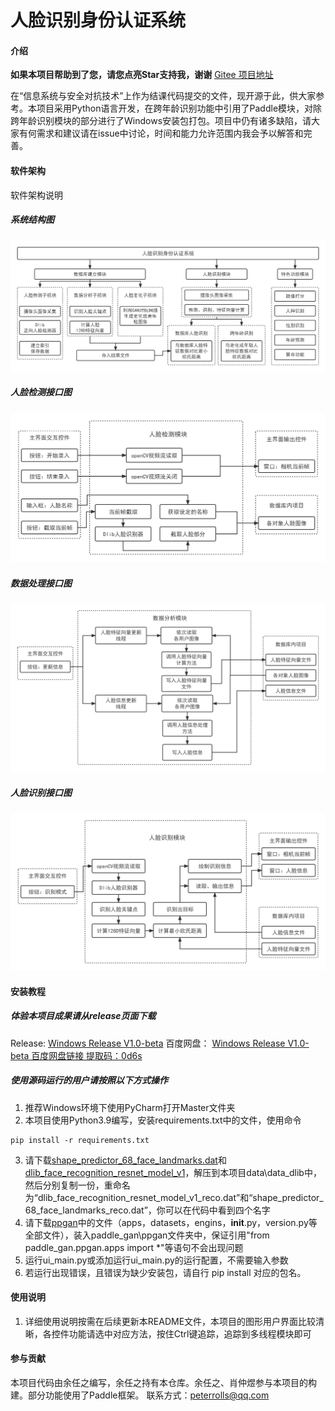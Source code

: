 # 人脸识别身份认证系统

#### 介绍

 **如果本项目帮助到了您，请您点亮Star支持我，谢谢** 
 [Gitee 项目地址](https://gitee.com/youhuangforest/face_reco_demo_final)

在“信息系统与安全对抗技术”上作为结课代码提交的文件，现开源于此，供大家参考。本项目采用Python语言开发，在跨年龄识别功能中引用了Paddle模块，对除跨年龄识别模块的部分进行了Windows安装包打包。项目中仍有诸多缺陷，请大家有何需求和建议请在issue中讨论，时间和能力允许范围内我会予以解答和完善。

#### 软件架构
软件架构说明
##### 系统结构图
![输入图片说明](readme/img2%E7%B3%BB%E7%BB%9F%E7%BB%93%E6%9E%84%E5%9B%BE.png)

##### 人脸检测接口图
![输入图片说明](readme/img3%E4%BA%BA%E8%84%B8%E6%A3%80%E6%B5%8B%E6%8E%A5%E5%8F%A3.png)
##### 数据处理接口图
![输入图片说明](readme/img4%E6%95%B0%E6%8D%AE%E5%A4%84%E7%90%86%E6%8E%A5%E5%8F%A3.png)
##### 人脸识别接口图
![输入图片说明](readme/img5%E4%BA%BA%E8%84%B8%E8%AF%86%E5%88%AB%E6%8E%A5%E5%8F%A3.png)

#### 安装教程

##### 体验本项目成果请从release页面下载
Release:
[Windows Release V1.0-beta](https://gitee.com/youhuangforest/face_reco_demo_final/releases/v1.0-beta)
百度网盘：
[Windows Release V1.0-beta 百度网盘链接 提取码：0d6s](https://pan.baidu.com/s/1HohFDzmu3LVf_yJHeAFAig)

##### 使用源码运行的用户请按照以下方式操作

1.  推荐Windows环境下使用PyCharm打开Master文件夹
2.  本项目使用Python3.9编写，安装requirements.txt中的文件，使用命令

```
pip install -r requirements.txt
```

3.  请下载[shape_predictor_68_face_landmarks.dat](http://dlib.net/files/shape_predictor_68_face_landmarks.dat.bz2)和[dlib_face_recognition_resnet_model_v1](http://dlib.net/files/dlib_face_recognition_resnet_model_v1.dat.bz2)，解压到本项目data\data_dlib中，然后分别复制一份，重命名为“dlib_face_recognition_resnet_model_v1_reco.dat”和“shape_predictor_68_face_landmarks_reco.dat”，你可以在代码中看到四个名字
4.  请下载[ppgan](https://gitee.com/paddlepaddle/PaddleGAN/tree/develop/ppgan)中的文件（apps，datasets，engins，__init__.py，version.py等全部文件），装入paddle_gan\ppgan文件夹中，保证引用"from paddle_gan.ppgan.apps import *"等语句不会出现问题
5.  运行ui_main.py或添加运行ui_main.py的运行配置，不需要输入参数
6.  若运行出现错误，且错误为缺少安装包，请自行 pip install 对应的包名。

#### 使用说明

1.  详细使用说明按需在后续更新本README文件，本项目的图形用户界面比较清晰，各控件功能请选中对应方法，按住Ctrl键追踪，追踪到多线程模块即可

#### 参与贡献

本项目代码由余任之编写，余任之持有本仓库。余任之、肖仲煜参与本项目的构建。部分功能使用了Paddle框架。
联系方式：peterrolls@qq.com


